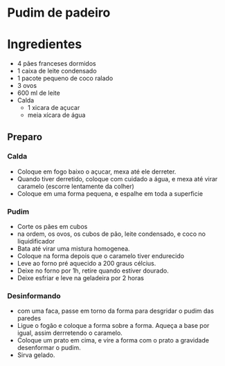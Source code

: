 # Pudim de padeiro

# Ingredientes

- 4 pães franceses dormidos
- 1 caixa de leite condensado
- 1 pacote pequeno de coco ralado
- 3 ovos
- 600 ml de leite
- Calda
    - 1 xicara de açucar
    - meia xícara de água

## Preparo

### Calda

- Coloque em fogo baixo o açucar, mexa até ele derreter.
- Quando tiver derretido, coloque com cuidado a água, e mexa até virar caramelo (escorre lentamente da colher)
- Coloque em uma forma pequena, e espalhe em toda a superficie

### Pudim

- Corte os pães em cubos
- na ordem, os ovos, os cubos de pão, leite condensado, e coco no liquidificador
- Bata até virar uma mistura homogenea.
- Coloque na forma depois que o caramelo tiver endurecido
- Leve ao forno pré aquecido a 200 graus célcius.
- Deixe no forno por 1h, retire quando estiver dourado.
- Deixe esfriar e leve na geladeira por 2 horas

### Desinformando

- com uma faca, passe em torno da forma para desgridar o pudim das paredes
- Ligue o fogão e coloque a forma sobre a forma. Aqueça a base por igual, assim derrretendo o caramelo.
- Coloque um prato em cima, e vire a forma com o prato a gravidade desenformar o pudim.
- Sirva gelado.